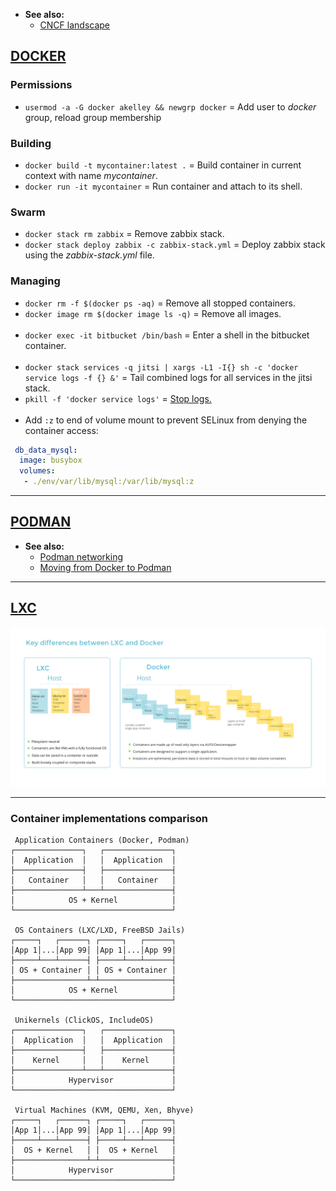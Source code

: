 
- **See also:**
  - [CNCF landscape](https://landscape.cncf.io/)

## [DOCKER](https://docs.docker.com/)

### Permissions

- `usermod -a -G docker akelley && newgrp docker` = Add user to *docker* group, reload group membership

### Building

- `docker build -t mycontainer:latest .` = Build container in current context with name *mycontainer*.
- `docker run -it mycontainer` = Run container and attach to its shell.

### Swarm

- `docker stack rm zabbix` = Remove zabbix stack.
- `docker stack deploy zabbix -c zabbix-stack.yml` = Deploy zabbix stack using the *zabbix-stack.yml* file.

### Managing

- `docker rm -f $(docker ps -aq)` = Remove all stopped containers.
- `docker image rm $(docker image ls -q)` = Remove all images.
<br><br>
- `docker exec -it bitbucket /bin/bash` = Enter a shell in the bitbucket container.
<br><br>
- `docker stack services -q jitsi | xargs -L1 -I{} sh -c 'docker service logs -f {} &'` = Tail combined logs for all services in the jitsi stack.
- `pkill -f 'docker service logs'` = [Stop logs.](https://github.com/moby/moby/issues/31458)
<br><br>
- Add `:z` to end of volume mount to prevent SELinux from denying the container access:
```yaml
 db_data_mysql:
  image: busybox
  volumes:
   - ./env/var/lib/mysql:/var/lib/mysql:z
```


---
## [PODMAN](https://docs.podman.io/en/latest/#)

- **See also:**
  - [Podman networking](https://www.redhat.com/sysadmin/container-networking-podman)
  - [Moving from Docker to Podman](https://www.redhat.com/sysadmin/compose-podman-pods)


---
## [LXC](https://linuxcontainers.org/lxc/introduction/)


![image](images/lxc_vs_docker.png)

---
### Container implementations comparison
```
 Application Containers (Docker, Podman)
┌───────────────┐   ┌───────────────┐
│  Application  │   │  Application  │
├───────────────┤   ├───────────────┤
│   Container   │   │   Container   │
├───────────────┴───┴───────────────┤
│            OS + Kernel            │
└───────────────────────────────────┘

 OS Containers (LXC/LXD, FreeBSD Jails)
┌─────┐   ┌──────┐ ┌─────┐   ┌──────┐
│App 1│...│App 99│ │App 1│...│App 99│
├─────┴───┴──────┤ ├─────┴───┴──────┤
│ OS + Container │ │ OS + Container │
├────────────────┴─┴────────────────┤
│            OS + Kernel            │
└───────────────────────────────────┘

 Unikernels (ClickOS, IncludeOS)
┌───────────────┐   ┌───────────────┐
│  Application  │   │  Application  │
├───────────────┤   ├───────────────┤
│    Kernel     │   │    Kernel     │
├───────────────┴───┴───────────────┤
│            Hypervisor             │
└───────────────────────────────────┘

 Virtual Machines (KVM, QEMU, Xen, Bhyve)
┌─────┐   ┌──────┐ ┌─────┐   ┌──────┐
│App 1│...│App 99│ │App 1│...│App 99│
├─────┴───┴──────┤ ├─────┴───┴──────┤
│  OS + Kernel   │ │  OS + Kernel   │
├────────────────┴─┴────────────────┤
│            Hypervisor             │
└───────────────────────────────────┘
```
